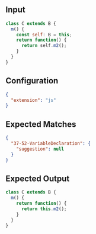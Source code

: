 
## Input
```javascript input
class C extends B {
  m() {
    const self: B = this;
    return function() {
      return self.m2();
    }
  }
}
```

## Configuration
```json configuration
{
  "extension": "js"
}
```

## Expected Matches
```json expected matches
{
  "37-52-VariableDeclaration": {
    "suggestion": null
  }
}
```

## Expected Output
```javascript expected output
class C extends B {
  m() {
    return function() {
      return this.m2();
    }
  }
}
```
